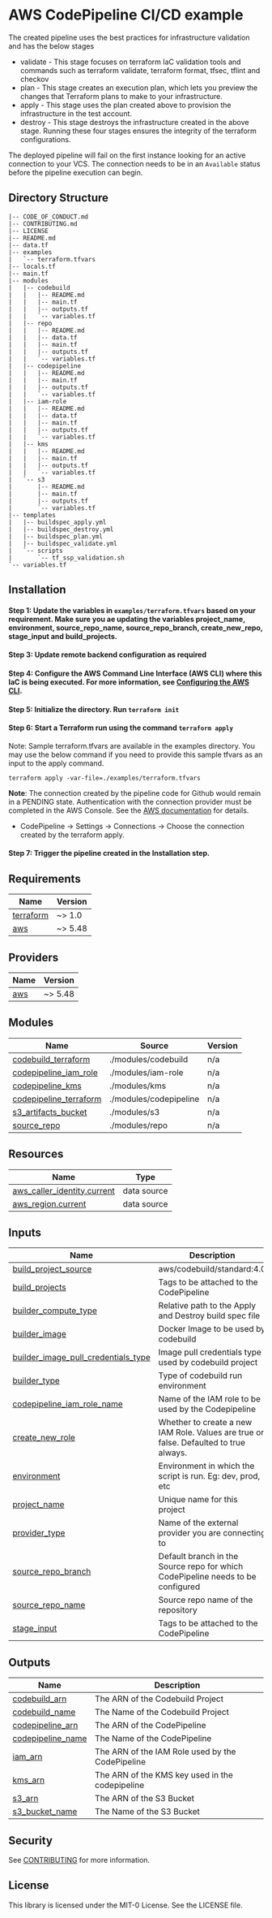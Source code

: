 # AWS CodePipeline CI/CD example
The created pipeline uses the best practices for infrastructure validation and has the below stages

- validate - This stage focuses on terraform IaC validation tools and commands such as terraform validate, terraform format, tfsec, tflint and checkov
- plan - This stage creates an execution plan, which lets you preview the changes that Terraform plans to make to your infrastructure.
- apply - This stage uses the plan created above to provision the infrastructure in the test account.
- destroy - This stage destroys the infrastructure created in the above stage.
Running these four stages ensures the integrity of the terraform configurations.


The deployed pipeline will fail on the first instance looking for an active connection to your VCS. The connection needs to be in an `Available` status before the pipeline execution can begin.

## Directory Structure
```shell
|-- CODE_OF_CONDUCT.md
|-- CONTRIBUTING.md
|-- LICENSE
|-- README.md
|-- data.tf
|-- examples
|   `-- terraform.tfvars
|-- locals.tf
|-- main.tf
|-- modules
|   |-- codebuild
|   |   |-- README.md
|   |   |-- main.tf
|   |   |-- outputs.tf
|   |   `-- variables.tf
|   |-- repo
|   |   |-- README.md
|   |   |-- data.tf
|   |   |-- main.tf
|   |   |-- outputs.tf
|   |   `-- variables.tf
|   |-- codepipeline
|   |   |-- README.md
|   |   |-- main.tf
|   |   |-- outputs.tf
|   |   `-- variables.tf
|   |-- iam-role
|   |   |-- README.md
|   |   |-- data.tf
|   |   |-- main.tf
|   |   |-- outputs.tf
|   |   `-- variables.tf
|   |-- kms
|   |   |-- README.md
|   |   |-- main.tf
|   |   |-- outputs.tf
|   |   `-- variables.tf
|   `-- s3
|       |-- README.md
|       |-- main.tf
|       |-- outputs.tf
|       `-- variables.tf
|-- templates
|   |-- buildspec_apply.yml
|   |-- buildspec_destroy.yml
|   |-- buildspec_plan.yml
|   |-- buildspec_validate.yml
|   `-- scripts
|       `-- tf_ssp_validation.sh
`-- variables.tf

```
## Installation

#### Step 1: Update the variables in `examples/terraform.tfvars` based on your requirement. Make sure you ae updating the variables project_name, environment, source_repo_name, source_repo_branch, create_new_repo, stage_input and build_projects.

#### Step 3: Update remote backend configuration as required

#### Step 4: Configure the AWS Command Line Interface (AWS CLI) where this IaC is being executed. For more information, see [Configuring the AWS CLI](https://docs.aws.amazon.com/cli/latest/userguide/cli-chap-configure.html).

#### Step 5: Initialize the directory. Run `terraform init`

#### Step 6: Start a Terraform run using the command `terraform apply`

Note: Sample terraform.tfvars are available in the examples directory. You may use the below command if you need to provide this sample tfvars as an input to the apply command.
```shell
terraform apply -var-file=./examples/terraform.tfvars
```


**Note**: The connection created by the pipeline code for Github would remain in a PENDING state. Authentication with the connection provider must be completed in the AWS Console. See the [AWS documentation](https://docs.aws.amazon.com/dtconsole/latest/userguide/connections-update.html) for details.

- CodePipeline -> Settings -> Connections -> Choose the connection created by the terraform apply.

#### Step 7: Trigger the pipeline created in the Installation step.

<!-- BEGIN_TF_DOCS -->
## Requirements

| Name | Version |
|------|---------|
| <a name="requirement_terraform"></a> [terraform](#requirement\_terraform) | ~> 1.0 |
| <a name="requirement_aws"></a> [aws](#requirement\_aws) | ~> 5.48 |

## Providers

| Name | Version |
|------|---------|
| <a name="provider_aws"></a> [aws](#provider\_aws) | ~> 5.48 |

## Modules

| Name | Source | Version |
|------|--------|---------|
| <a name="module_codebuild_terraform"></a> [codebuild\_terraform](#module\_codebuild\_terraform) | ./modules/codebuild | n/a |
| <a name="module_codepipeline_iam_role"></a> [codepipeline\_iam\_role](#module\_codepipeline\_iam\_role) | ./modules/iam-role | n/a |
| <a name="module_codepipeline_kms"></a> [codepipeline\_kms](#module\_codepipeline\_kms) | ./modules/kms | n/a |
| <a name="module_codepipeline_terraform"></a> [codepipeline\_terraform](#module\_codepipeline\_terraform) | ./modules/codepipeline | n/a |
| <a name="module_s3_artifacts_bucket"></a> [s3\_artifacts\_bucket](#module\_s3\_artifacts\_bucket) | ./modules/s3 | n/a |
| <a name="module_source_repo"></a> [source\_repo](#module\_source\_repo) | ./modules/repo | n/a |

## Resources

| Name | Type |
|------|------|
| [aws_caller_identity.current](https://registry.terraform.io/providers/hashicorp/aws/latest/docs/data-sources/caller_identity) | data source |
| [aws_region.current](https://registry.terraform.io/providers/hashicorp/aws/latest/docs/data-sources/region) | data source |

## Inputs

| Name | Description | Type | Default | Required |
|------|-------------|------|---------|:--------:|
| <a name="input_build_project_source"></a> [build\_project\_source](#input\_build\_project\_source) | aws/codebuild/standard:4.0 | `string` | `"CODEPIPELINE"` | no |
| <a name="input_build_projects"></a> [build\_projects](#input\_build\_projects) | Tags to be attached to the CodePipeline | `list(string)` | n/a | yes |
| <a name="input_builder_compute_type"></a> [builder\_compute\_type](#input\_builder\_compute\_type) | Relative path to the Apply and Destroy build spec file | `string` | `"BUILD_GENERAL1_SMALL"` | no |
| <a name="input_builder_image"></a> [builder\_image](#input\_builder\_image) | Docker Image to be used by codebuild | `string` | `"aws/codebuild/amazonlinux2-x86_64-standard:3.0"` | no |
| <a name="input_builder_image_pull_credentials_type"></a> [builder\_image\_pull\_credentials\_type](#input\_builder\_image\_pull\_credentials\_type) | Image pull credentials type used by codebuild project | `string` | `"CODEBUILD"` | no |
| <a name="input_builder_type"></a> [builder\_type](#input\_builder\_type) | Type of codebuild run environment | `string` | `"LINUX_CONTAINER"` | no |
| <a name="input_codepipeline_iam_role_name"></a> [codepipeline\_iam\_role\_name](#input\_codepipeline\_iam\_role\_name) | Name of the IAM role to be used by the Codepipeline | `string` | `"codepipeline-role"` | no |
| <a name="input_create_new_role"></a> [create\_new\_role](#input\_create\_new\_role) | Whether to create a new IAM Role. Values are true or false. Defaulted to true always. | `bool` | `true` | no |
| <a name="input_environment"></a> [environment](#input\_environment) | Environment in which the script is run. Eg: dev, prod, etc | `string` | n/a | yes |
| <a name="input_project_name"></a> [project\_name](#input\_project\_name) | Unique name for this project | `string` | n/a | yes |
| <a name="input_provider_type"></a> [provider\_type](#input\_provider\_type) | Name of the external provider you are connecting to | `string` | n/a | yes |
| <a name="input_source_repo_branch"></a> [source\_repo\_branch](#input\_source\_repo\_branch) | Default branch in the Source repo for which CodePipeline needs to be configured | `string` | n/a | yes |
| <a name="input_source_repo_name"></a> [source\_repo\_name](#input\_source\_repo\_name) | Source repo name of the repository | `string` | n/a | yes |
| <a name="input_stage_input"></a> [stage\_input](#input\_stage\_input) | Tags to be attached to the CodePipeline | `list(map(any))` | n/a | yes |

## Outputs

| Name | Description |
|------|-------------|
| <a name="output_codebuild_arn"></a> [codebuild\_arn](#output\_codebuild\_arn) | The ARN of the Codebuild Project |
| <a name="output_codebuild_name"></a> [codebuild\_name](#output\_codebuild\_name) | The Name of the Codebuild Project |
| <a name="output_codepipeline_arn"></a> [codepipeline\_arn](#output\_codepipeline\_arn) | The ARN of the CodePipeline |
| <a name="output_codepipeline_name"></a> [codepipeline\_name](#output\_codepipeline\_name) | The Name of the CodePipeline |
| <a name="output_iam_arn"></a> [iam\_arn](#output\_iam\_arn) | The ARN of the IAM Role used by the CodePipeline |
| <a name="output_kms_arn"></a> [kms\_arn](#output\_kms\_arn) | The ARN of the KMS key used in the codepipeline |
| <a name="output_s3_arn"></a> [s3\_arn](#output\_s3\_arn) | The ARN of the S3 Bucket |
| <a name="output_s3_bucket_name"></a> [s3\_bucket\_name](#output\_s3\_bucket\_name) | The Name of the S3 Bucket |

<!-- END_TF_DOCS -->

## Security

See [CONTRIBUTING](CONTRIBUTING.md#security-issue-notifications) for more information.

## License

This library is licensed under the MIT-0 License. See the LICENSE file.

